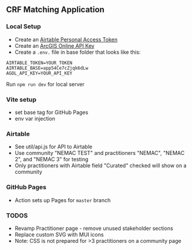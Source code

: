 ## CRF Matching Application

### Local Setup

- Create an [Airtable Personal Access Token](https://support.airtable.com/docs/creating-personal-access-tokens)
- Create an [ArcGIS Online API Key](https://developers.arcgis.com/documentation/security-and-authentication/api-key-authentication/tutorials/create-an-api-key/)
- Create a `.env.` file in base folder that looks like this:

```
AIRTABLE_TOKEN=YOUR_TOKEN
AIRTABLE_BASE=app54Ce7cZjqk6dLw
AGOL_API_KEY=YOUR_API_KEY
```

Run `npm run dev` for local server

### Vite setup

- set base tag for GitHub Pages
- env var injection

### Airtable

- See util/api.js for API to Airtable
- Use community "NEMAC TEST" and practitioners "NEMAC", "NEMAC 2", and "NEMAC 3" for testing
- Only practitioners with Airtable field "Curated" checked will show on a community

### GitHub Pages

- Action sets up Pages for `master` branch

### TODOS

- Revamp Practitioner page - remove unused stakeholder sections
- Replace custom SVG with MUI icons
- Note: CSS is not prepared for >3 practitioners on a community page